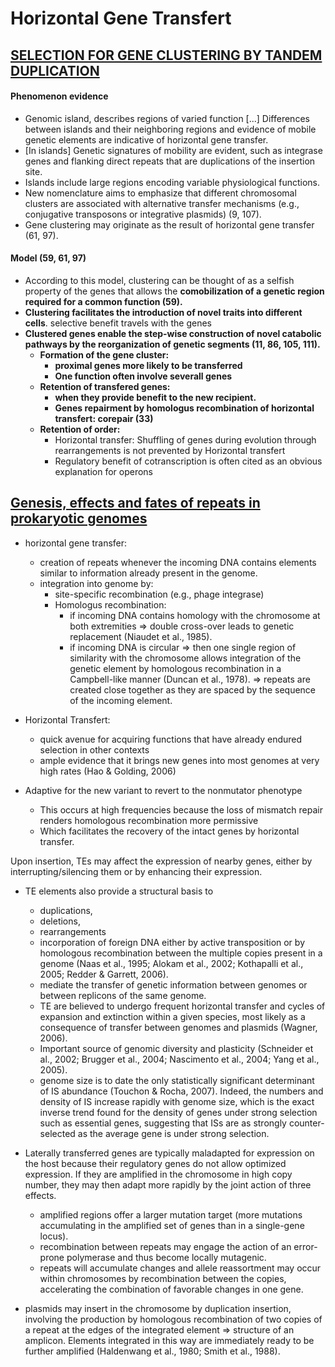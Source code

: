 # Horizontal Gene Transfert 

## [SELECTION FOR GENE CLUSTERING BY TANDEM DUPLICATION](http://www.annualreviews.org/doi/abs/10.1146/annurev.micro.58.030603.123806)

#### Phenomenon evidence

+ Genomic island, describes regions of varied function [...] Differences between islands and their neighboring regions and evidence of mobile genetic elements are indicative of horizontal gene transfer.
+ [In islands] Genetic signatures of mobility are evident, such as integrase genes and flanking direct repeats that are duplications of the insertion site.
+ Islands include large regions encoding variable physiological functions. 
+ New nomenclature aims to emphasize that different chromosomal clusters are associated with alternative transfer mechanisms (e.g., conjugative transposons or integrative plasmids) (9, 107). 
+ Gene clustering may originate as the result of horizontal gene transfer (61, 97).

#### Model (59, 61, 97)
+ According to this model, clustering can be thought of as a selfish property of the genes that allows the **comobilization of a genetic region required for a common function (59).**
+ **Clustering facilitates the introduction of novel traits into different cells**. selective benefit travels with the genes
+ **Clustered genes enable the step-wise construction of novel catabolic pathways by the reorganization of genetic segments (11, 86, 105, 111).**
	+ **Formation of the gene cluster:**
		+ **proximal genes more likely to be transferred**
		+ **One function often involve severall genes**
	+ **Retention of transfered genes:**
		+ **when they provide benefit to the new recipient.**
		+ **Genes repairment by homologus recombination of horizontal transfert: corepair (33)**
	+ **Retention of order:**
		+ Horizontal transfer: Shuffling of genes during evolution through rearrangements is not prevented by Horizontal transfert
		+ Regulatory benefit of cotranscription is often cited as an obvious explanation for operons



## [Genesis, effects and fates of repeats in prokaryotic genomes](http://femsre.oxfordjournals.org/content/33/3/539.abstract)

+ horizontal gene transfer:
	+ creation of repeats whenever the incoming DNA contains elements similar to information already present in the genome.
	+ integration into genome by:
		+ site-specific recombination (e.g., phage integrase)
		+ Homologus recombination:
			+ if  incoming DNA contains homology with the chromosome at both extremities => double cross-over leads to genetic replacement (Niaudet et al., 1985).
			+ if incoming DNA is circular => then one single region of similarity with the chromosome allows integration of the genetic element by homologous recombination in a Campbell-like manner (Duncan et al., 1978). =>  repeats are created close together as they are spaced by the sequence of the incoming element.


+ Horizontal Transfert:
	+ quick avenue for acquiring functions that have already endured selection in other contexts
	+ ample evidence that it brings new genes into most genomes at very high rates (Hao & Golding, 2006)

+ Adaptive for the new variant to revert to the nonmutator phenotype
	+ This occurs at high frequencies because the loss of mismatch repair renders homologous recombination more permissive
	+ Which facilitates the recovery of the intact genes by horizontal transfer.

Upon insertion, TEs may affect the expression of nearby genes, either by interrupting/silencing them or by enhancing their expression.

+ TE elements also provide a structural basis to
	+ duplications, 
	+ deletions, 
	+ rearrangements
	+ incorporation of foreign DNA either by active transposition or by homologous recombination between the multiple copies present in a genome (Naas et al., 1995; Alokam et al., 2002; Kothapalli et al., 2005; Redder & Garrett, 2006).
	+ mediate the transfer of genetic information between genomes or between replicons of the same genome. 
	+ TE are believed to undergo frequent horizontal transfer and cycles of expansion and extinction within a given species, most likely as a consequence of transfer between genomes and plasmids (Wagner, 2006). 
	+ Important source of genomic diversity and plasticity (Schneider et al., 2002; Brugger et al., 2004; Nascimento et al., 2004; Yang et al., 2005). 
	+ genome size is to date the only statistically significant determinant of IS abundance (Touchon & Rocha, 2007). Indeed, the numbers and density of IS increase rapidly with genome size, which is the exact inverse trend found for the density of genes under strong selection such as essential genes, suggesting that ISs are as strongly counter-selected as the average gene is under strong selection.

+ Laterally transferred genes are typically maladapted for expression on the host because their regulatory genes do not allow optimized expression. If they are amplified in the chromosome in high copy number, they may then adapt more rapidly by the joint action of three effects.
	+ amplified regions offer a larger mutation target (more mutations accumulating in the amplified set of genes than in a single-gene locus).
	+ recombination between repeats may engage the action of an error-prone polymerase and thus become locally mutagenic.
	+ repeats will accumulate changes and allele reassortment may occur within chromosomes by recombination between the copies, accelerating the combination of favorable changes in one gene. 

+ plasmids may insert in the chromosome by duplication insertion, involving the production by homologous recombination of two copies of a repeat at the edges of the integrated element => structure of an amplicon. Elements integrated in this way are immediately ready to be further amplified (Haldenwang et al., 1980; Smith et al., 1988). 
